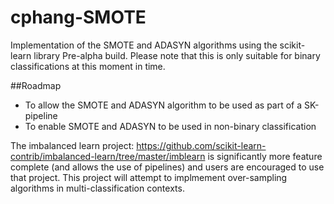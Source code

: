 # cphang-SMOTE
Implementation of the SMOTE and ADASYN algorithms using the scikit-learn library
Pre-alpha build. Please note that this is only suitable for binary classifications at this moment in time.

##Roadmap

- To allow the SMOTE and ADASYN algorithm to be used as part of a SK-pipeline
- To enable SMOTE and ADASYN to be used in non-binary classification

The imbalanced learn project: https://github.com/scikit-learn-contrib/imbalanced-learn/tree/master/imblearn
is significantly more feature complete (and allows the use of pipelines) and users are encouraged to use that project. 
This project will attempt to implmement over-sampling algorithms in multi-classification contexts.
